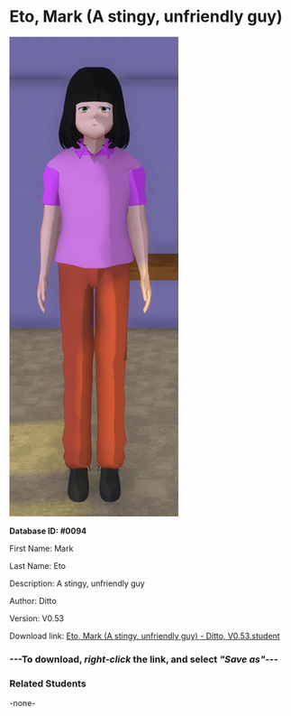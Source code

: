 # Eto, Mark (A stingy, unfriendly guy)

<img src="../../Files/Images/Eto, Mark (A stingy, unfriendly guy).png" title="Eto, Mark (A stingy, unfriendly guy) - Ditto, V0.53">

**Database ID: #0094**

First Name: Mark

Last Name: Eto

Description: A stingy, unfriendly guy

Author: Ditto

Version: V0.53

Download link: <a href="https://raw.githubusercontent.com/Arbiter1223/Daigaku-Gurashi-Custom-Students/master/Files/Student%20Files/Eto%2C%20Mark%20(A%20stingy%2C%20unfriendly%20guy)%20-%20Ditto%2C%20V0.53.student">Eto, Mark (A stingy, unfriendly guy) - Ditto, V0.53.student</a>

### ---**To download, _right-click_ the link, and select _"Save as"_**---

### Related Students

-none-

